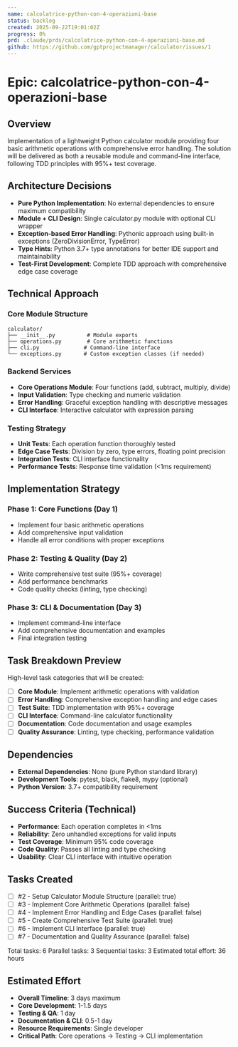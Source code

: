 ```yaml
---
name: calcolatrice-python-con-4-operazioni-base
status: backlog
created: 2025-09-22T19:01:02Z
progress: 0%
prd: .claude/prds/calcolatrice-python-con-4-operazioni-base.md
github: https://github.com/gptprojectmanager/calculator/issues/1
---
```


# Epic: calcolatrice-python-con-4-operazioni-base

## Overview
Implementation of a lightweight Python calculator module providing four basic arithmetic operations with comprehensive error handling. The solution will be delivered as both a reusable module and command-line interface, following TDD principles with 95%+ test coverage.

## Architecture Decisions
- **Pure Python Implementation**: No external dependencies to ensure maximum compatibility
- **Module + CLI Design**: Single calculator.py module with optional CLI wrapper
- **Exception-based Error Handling**: Pythonic approach using built-in exceptions (ZeroDivisionError, TypeError)
- **Type Hints**: Python 3.7+ type annotations for better IDE support and maintainability
- **Test-First Development**: Complete TDD approach with comprehensive edge case coverage

## Technical Approach

### Core Module Structure
```
calculator/
├── __init__.py          # Module exports
├── operations.py        # Core arithmetic functions
├── cli.py              # Command-line interface
└── exceptions.py       # Custom exception classes (if needed)
```

### Backend Services
- **Core Operations Module**: Four functions (add, subtract, multiply, divide)
- **Input Validation**: Type checking and numeric validation
- **Error Handling**: Graceful exception handling with descriptive messages
- **CLI Interface**: Interactive calculator with expression parsing

### Testing Strategy
- **Unit Tests**: Each operation function thoroughly tested
- **Edge Case Tests**: Division by zero, type errors, floating point precision
- **Integration Tests**: CLI interface functionality
- **Performance Tests**: Response time validation (<1ms requirement)

## Implementation Strategy

### Phase 1: Core Functions (Day 1)
- Implement four basic arithmetic operations
- Add comprehensive input validation
- Handle all error conditions with proper exceptions

### Phase 2: Testing & Quality (Day 2)
- Write comprehensive test suite (95%+ coverage)
- Add performance benchmarks
- Code quality checks (linting, type checking)

### Phase 3: CLI & Documentation (Day 3)
- Implement command-line interface
- Add comprehensive documentation and examples
- Final integration testing

## Task Breakdown Preview
High-level task categories that will be created:
- [ ] **Core Module**: Implement arithmetic operations with validation
- [ ] **Error Handling**: Comprehensive exception handling and edge cases
- [ ] **Test Suite**: TDD implementation with 95%+ coverage
- [ ] **CLI Interface**: Command-line calculator functionality
- [ ] **Documentation**: Code documentation and usage examples
- [ ] **Quality Assurance**: Linting, type checking, performance validation

## Dependencies
- **External Dependencies**: None (pure Python standard library)
- **Development Tools**: pytest, black, flake8, mypy (optional)
- **Python Version**: 3.7+ compatibility requirement

## Success Criteria (Technical)
- **Performance**: Each operation completes in <1ms
- **Reliability**: Zero unhandled exceptions for valid inputs
- **Test Coverage**: Minimum 95% code coverage
- **Code Quality**: Passes all linting and type checking
- **Usability**: Clear CLI interface with intuitive operation

## Tasks Created
- [ ] #2 - Setup Calculator Module Structure (parallel: true)
- [ ] #3 - Implement Core Arithmetic Operations (parallel: false)
- [ ] #4 - Implement Error Handling and Edge Cases (parallel: false)
- [ ] #5 - Create Comprehensive Test Suite (parallel: true)
- [ ] #6 - Implement CLI Interface (parallel: true)
- [ ] #7 - Documentation and Quality Assurance (parallel: false)

Total tasks: 6
Parallel tasks: 3
Sequential tasks: 3
Estimated total effort: 36 hours
## Estimated Effort
- **Overall Timeline**: 3 days maximum
- **Core Development**: 1-1.5 days
- **Testing & QA**: 1 day
- **Documentation & CLI**: 0.5-1 day
- **Resource Requirements**: Single developer
- **Critical Path**: Core operations → Testing → CLI implementation

